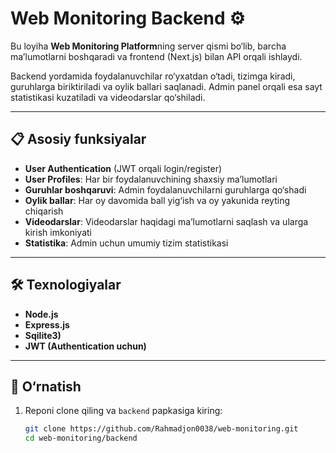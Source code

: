 # Web Monitoring Backend ⚙️

Bu loyiha **Web Monitoring Platform**ning server qismi bo‘lib, barcha ma’lumotlarni boshqaradi va frontend (Next.js) bilan API orqali ishlaydi.  

Backend yordamida foydalanuvchilar ro‘yxatdan o‘tadi, tizimga kiradi, guruhlarga biriktiriladi va oylik ballari saqlanadi. Admin panel orqali esa sayt statistikasi kuzatiladi va videodarslar qo‘shiladi.

---

## 📋 Asosiy funksiyalar

- **User Authentication** (JWT orqali login/register)  
- **User Profiles**: Har bir foydalanuvchining shaxsiy ma’lumotlari  
- **Guruhlar boshqaruvi**: Admin foydalanuvchilarni guruhlarga qo‘shadi  
- **Oylik ballar**: Har oy davomida ball yig‘ish va oy yakunida reyting chiqarish  
- **Videodarslar**: Videodarslar haqidagi ma’lumotlarni saqlash va ularga kirish imkoniyati  
- **Statistika**: Admin uchun umumiy tizim statistikasi  

---

## 🛠️ Texnologiyalar

- **Node.js**  
- **Express.js**  
- **Sqilite3)**  
- **JWT (Authentication uchun)**  

---

## 🚀 O‘rnatish

1. Reponi clone qiling va `backend` papkasiga kiring:  
   ```bash
   git clone https://github.com/Rahmadjon0038/web-monitoring.git
   cd web-monitoring/backend
